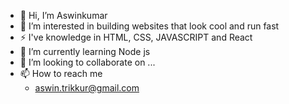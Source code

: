 - 👋 Hi, I’m Aswinkumar 
- 👀 I’m interested in building websites that look cool and run fast
- ⚡ I've knowledge in HTML, CSS, JAVASCRIPT and React
- 🌱 I’m currently learning Node js
- 💞️ I’m looking to collaborate on ...
- 📫 How to reach me
  * aswin.trikkur@gmail.com

<!---
aswintrikkur/aswintrikkur is a ✨ special ✨ repository because its `README.md` (this file) appears on your GitHub profile.
You can click the Preview link to take a look at your changes.
--->
